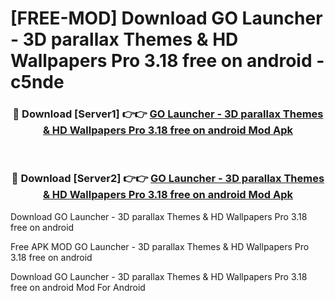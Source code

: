 # [FREE-MOD] Download GO Launcher - 3D parallax Themes & HD Wallpapers Pro 3.18 free on android - c5nde


<div align="center">
<h3>🔴 Download [Server1] 👉👉 <a href="https://apk-comot.site?title=GO_Launcher_-_3D_parallax_Themes_&_HD_Wallpapers_Pro_3.18_free_on_android">GO Launcher - 3D parallax Themes & HD Wallpapers Pro 3.18 free on android Mod Apk</a></h3><br>

<h3>🔴 Download [Server2] 👉👉 <a href="https://apk-comot.site?title=GO_Launcher_-_3D_parallax_Themes_&_HD_Wallpapers_Pro_3.18_free_on_android">GO Launcher - 3D parallax Themes & HD Wallpapers Pro 3.18 free on android Mod Apk</a></h3>
</div>



Download GO Launcher - 3D parallax Themes & HD Wallpapers Pro 3.18 free on android 

Free APK MOD GO Launcher - 3D parallax Themes & HD Wallpapers Pro 3.18 free on android 

Download GO Launcher - 3D parallax Themes & HD Wallpapers Pro 3.18 free on android Mod For Android
